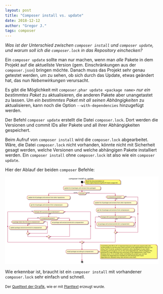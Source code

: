 ```yaml
---
layout: post
title: "Composer install vs. update"
date: 2018-12-12
author: "Gregor J."
tags: composer
---
```


_Was ist der Unterschied zwischen `composer install` und `composer update`, und warum soll ich die `composer.lock` in das Repository einchecken?_

Ein `composer update` sollte man nur machen, wenn man _alle_ Pakete in dem Projekt auf die aktuellste Version (gem. Einschränkungen aus der `composer.json`) bringen möchte. Danach muss das Projekt sehr genau getestet werden, um zu sehen, ob sich durch das Update, etwas geändert hat, das nun _Nebenwirkungen_ verursacht.

Es gibt die Möglichkeit mit `composer.phar update <package name>` _nur ein bestimmtes Paket_ zu aktualisieren, die anderen Pakete aber unangetastet zu lassen. Um _ein bestimmtes Paket mit all seinen Abhängigkeiten_ zu aktualisieren, kann noch die Option `--with-dependencies` hinzugefügt werden.

Der Befehl `composer update` erstellt die Datei `composer.lock`. Dort werden die Versionen und commit IDs aller Pakete und all ihrer Abhängigkeiten gespeichert. 

Beim Aufruf von `composer install` wird die `composer.lock` abgearbeitet. Wäre, die Datei `composer.lock` nicht vorhanden, könnte nicht mit Sicherheit gesagt werden, welche Versionen und welche abhängigen Pakete installiert werden. Ein `composer install` ohne `composer.lock` ist also wie ein `composer update`.

Hier der Ablauf der beiden `composer` Befehle:

[![composer install vs. update][res-svg]][res-svg]

Wie erkennbar ist, braucht ist ein `composer install` mit vorhandener `composer.lock` sehr einfach und schnell.

<small>Der [Quelltext der Grafik][res-txt], wie er mit [Planttext][planttext] erzeugt wurde.</small>

[res-svg]: ressource/composer-install-vs-update.svg
[res-txt]: ressource/composer-install-vs-update.txt
[planttext]: https://www.planttext.com/
